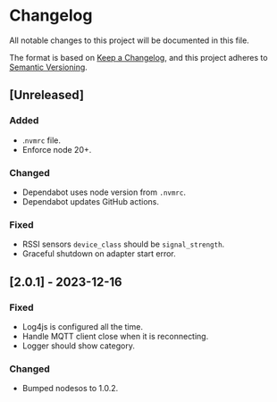 # Changelog

All notable changes to this project will be documented in this file.

The format is based on [Keep a Changelog](https://keepachangelog.com/en/1.0.0/),
and this project adheres to [Semantic Versioning](https://semver.org/spec/v2.0.0.html).

## [Unreleased]

### Added
- .`nvmrc` file.
- Enforce node 20+.

### Changed
- Dependabot uses node version from `.nvmrc`.
- Dependabot updates GitHub actions.

### Fixed
- RSSI sensors `device_class` should be `signal_strength`.
- Graceful shutdown on adapter start error.

## [2.0.1] - 2023-12-16

### Fixed
- Log4js is configured all the time.
- Handle MQTT client close when it is reconnecting.
- Logger should show category.

### Changed
- Bumped nodesos to 1.0.2.
